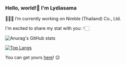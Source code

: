 ### Hello, world!👋 I'm Lydiasama

👩🏻‍💻 I’m currently working on Nimble (Thailand) Co., Ltd.

I'm excited to share my stat with you: 👇🏻

![Anurag's GitHub stats](https://github-readme-stats.vercel.app/api?username=lydiasama&show_icons=true&bg_color=000000&theme=nightowl&border_radius=20&border_color=B681F6&hide_border=false)

[![Top Langs](https://github-readme-stats.vercel.app/api/top-langs/?username=lydiasama&layout=compact&hide=javascript&bg_color=000000&theme=nightowl&border_radius=20&border_color=B681F6&hide_border=false)](https://github.com/anuraghazra/github-readme-stats)

You can get yours [here](https://github.com/anuraghazra/github-readme-stats)! 😉
